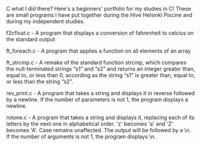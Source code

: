 C what I did there? 
Here's a beginners' portfolio for my studies in C! These are small programs I have put together during the Hive Helsinki Piscine and during my independent studies.

f2cfloat.c - A program that displays a conversion of fahrenheit to celcius on the standard output

ft_foreach.c - A program that applies a function on all elements of an array

ft_strcmp.c - A remake of the standard function strcmp, which compares the null-terminated strings “s1” and “s2” and returns an integer greater than, equal to, or less than 0, according as the string “s1” is greater than, equal to, or less than the string “s2”.

rev_print.c - A program that takes a string and displays it in reverse followed by a newline. If the number of parameters is not 1, the program displays a newline.

rotone.c - A program that takes a string and displays it, replacing each of its letters by the next one in alphabetical order. 'z' becomes 'a' and 'Z' becomes 'A'. Case remains unaffected. The output will be followed by a \n. If the number of arguments is not 1, the program displays \n.
